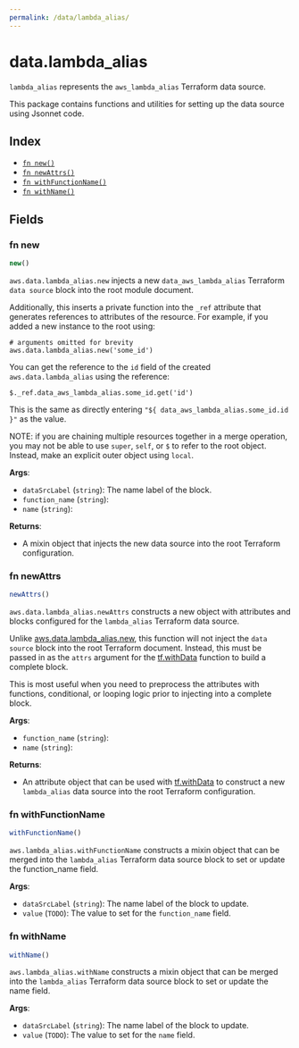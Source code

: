 ```yaml
---
permalink: /data/lambda_alias/
---
```


# data.lambda_alias

`lambda_alias` represents the `aws_lambda_alias` Terraform data source.



This package contains functions and utilities for setting up the data source using Jsonnet code.


## Index

* [`fn new()`](#fn-new)
* [`fn newAttrs()`](#fn-newattrs)
* [`fn withFunctionName()`](#fn-withfunctionname)
* [`fn withName()`](#fn-withname)

## Fields

### fn new

```ts
new()
```


`aws.data.lambda_alias.new` injects a new `data_aws_lambda_alias` Terraform `data source`
block into the root module document.

Additionally, this inserts a private function into the `_ref` attribute that generates references to attributes of the
resource. For example, if you added a new instance to the root using:

    # arguments omitted for brevity
    aws.data.lambda_alias.new('some_id')

You can get the reference to the `id` field of the created `aws.data.lambda_alias` using the reference:

    $._ref.data_aws_lambda_alias.some_id.get('id')

This is the same as directly entering `"${ data_aws_lambda_alias.some_id.id }"` as the value.

NOTE: if you are chaining multiple resources together in a merge operation, you may not be able to use `super`, `self`,
or `$` to refer to the root object. Instead, make an explicit outer object using `local`.

**Args**:
  - `dataSrcLabel` (`string`): The name label of the block.
  - `function_name` (`string`): 
  - `name` (`string`): 

**Returns**:
- A mixin object that injects the new data source into the root Terraform configuration.


### fn newAttrs

```ts
newAttrs()
```


`aws.data.lambda_alias.newAttrs` constructs a new object with attributes and blocks configured for the `lambda_alias`
Terraform data source.

Unlike [aws.data.lambda_alias.new](#fn-lambdaaliasnew), this function will not inject the `data source`
block into the root Terraform document. Instead, this must be passed in as the `attrs` argument for the
[tf.withData](https://github.com/tf-libsonnet/core/tree/main/docs#fn-withdata) function to build a complete block.

This is most useful when you need to preprocess the attributes with functions, conditional, or looping logic prior to
injecting into a complete block.

**Args**:
  - `function_name` (`string`): 
  - `name` (`string`): 

**Returns**:
  - An attribute object that can be used with [tf.withData](https://github.com/tf-libsonnet/core/tree/main/docs#fn-withdata) to construct a new `lambda_alias` data source into the root Terraform configuration.


### fn withFunctionName

```ts
withFunctionName()
```

`aws.lambda_alias.withFunctionName` constructs a mixin object that can be merged into the `lambda_alias`
Terraform data source block to set or update the function_name field.



**Args**:
  - `dataSrcLabel` (`string`): The name label of the block to update.
  - `value` (`TODO`): The value to set for the `function_name` field.


### fn withName

```ts
withName()
```

`aws.lambda_alias.withName` constructs a mixin object that can be merged into the `lambda_alias`
Terraform data source block to set or update the name field.



**Args**:
  - `dataSrcLabel` (`string`): The name label of the block to update.
  - `value` (`TODO`): The value to set for the `name` field.
